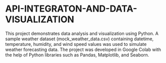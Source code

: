 # API-INTEGRATON-AND-DATA-VISUALIZATION
This project demonstrates data analysis and visualization using Python. A sample weather dataset (mock_weather_data.csv) containing datetime, temperature, humidity, and wind speed values was used to simulate weather forecasting data. The project was developed in Google Colab with the help of Python libraries such as Pandas, Matplotlib, and Seaborn.
